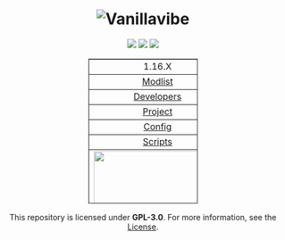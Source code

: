 <div align="center">

  # ![Vanillavibe](https://user-images.githubusercontent.com/97899734/170998008-d68f9d8f-07e4-4a1e-8d8d-3b8db7c88af5.png)

  [![](https://img.shields.io/badge/mod%20loader-fabric-d64541?style=flat-round)](https://fabricmc.net/)
  [![](https://img.shields.io/static/v1?label=status&message=not-released&color=orange)](https://vanillavibe.website/)
  [![](https://img.shields.io/badge/License-GPLv3-blue.svg)](https://github.com/szumaster1/Vanillavibe/blob/main/1.18.X/Vanillavibe/LICENSE.md)

  <table style="border-collapse: collapse; width: 38.843%; height: 260px;" border="1">
    <tbody>
      <tr style="height: 18px;">
        <td style="width: 70%; height: 18px; text-align: center;">
          <div align="center">1.16.X</a>
        </td>
      </tr>
      <tr style="height: 18px;">
        <td style="width: 70%; height: 18px; text-align: center;">
          <div align="center"><a href="https://github.com/szumaster1/Vanillavibe/blob/main/1.16.X/Vanillavibe/MODPACK/MODLIST.md">Modlist</a>
        </td>
        </td>
      </tr>
      <tr style="height: 18px;">
        <td style="width: 70%; height: 18px; text-align: center;">
          <div align="center"><a href="https://github.com/szumaster1/vanillavibe/blob/main/1.16.X/Vanillavibe/DEVELOPERS.md">Developers</a>
        </td>
        </td>
      </tr>
      <tr style="height: 18px;">
        <td style="width: 70%; height: 18px; text-align: center;">
          <div align="center"><a href="https://github.com/szumaster1/Vanillavibe">Project</a>
        </td>
        </td>
      </tr>
      <tr style="height: 18px;">
        <td style="width: 70%; height: 18px; text-align: center;">
          <div align="center"><a href="https://github.com/szumaster1/vanillavibe/tree/main/1.16.X/Vanillavibe/MODPACK/version/1.0.0/config">Config
            </a>
        </td>
        </td>
      </tr>
      <tr style="height: 18px;">
        <td style="width: 70%; height: 18px; text-align: center;">
          <div align="center"><a href="https://github.com/szumaster1/vanillavibe/tree/main/1.16.X/Vanillavibe/MODPACK/version/1.0.0/kubejs">Scripts</a>
            </a>
        </td>
        </td>
      </tr>
      <tr style="height: 100px;">
        <td style="width: 70%; height: 100px;"><a href="https://vanillavibe.website/"><img style="display: block; margin-left: auto; margin-right: auto;" src="https://i.imgur.com/uheOtdW.png" width="228" height="107" /></a></td>
      </tr>
    </tbody>
  </table>
</div>
<div align="center">

  This repository is licensed under **GPL-3.0**. For more information, see the [License](https://github.com/szumaster1/Vanillavibe/blob/main/1.16.X/Vanillavibe/LICENSE.md).
</div>
